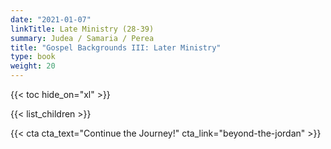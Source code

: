 ```yaml
---
date: "2021-01-07"
linkTitle: Late Ministry (28-39)
summary: Judea / Samaria / Perea
title: "Gospel Backgrounds III: Later Ministry"
type: book
weight: 20
---
```




{{< toc hide_on="xl" >}}

{{< list_children >}}



{{< cta cta_text="Continue the Journey!" cta_link="beyond-the-jordan" >}}
